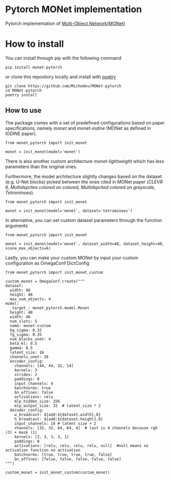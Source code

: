 # Pytorch MONet implementation

Pytorch implementation of [Multi-Object Network(MONet)](https://arxiv.org/abs/1901.11390)

# How to install

You can install through pip with the following command

    pip install monet-pytorch

or clone this repository locally and install with [poetry](https://python-poetry.org/)

    git clone https://github.com/Michedev/MONet-pytorch
    cd MONet-pytorch
    poetry install
## How to use

The package comes with a set of predefined configurations based on paper specifications, namely _monet_ and _monet-iodine_ (MONet as defined in IODINE paper).

    from monet_pytorch import init_monet
    
    monet = init_monet(model='monet')

There is also another custom architecture _monet-lightweight_ which has less parameters than the original ones.

Furthermore, the model architecture slightly changes based on the dataset (e.g. U-Net blocks) 
picked between the ones cited in MONet paper (_CLEVR 6, Multidsprites colored on colored, 
Multidsprited colored on grayscale, Tetrominoes_). 

    from monet_pytorch import init_monet
    
    monet = init_monet(model='monet', dataset='tetrominoes')


In alternative, you can set custom dataset parameters through the function arguments

    from monet_pytorch import init_monet
    
    monet = init_monet(model='monet', dataset_width=48, dataset_height=48, scene_max_objects=6)

Lastly, you can make your custom MONet by input your custom configuration as OmegaConf DictConfig

    from monet_pytorch import init_monet_custom    

    custom_monet = OmegaConf.create("""
    dataset:
      width: 48
      height: 48
      max_num_objects: 4
    model:
      _target_: monet_pytorch.model.Monet
      height: 48
      width: 48
      num_slots: 5
      name: monet-custom
      bg_sigma: 0.32
      fg_sigma: 0.35
      num_blocks_unet: 4
      beta_kl: 0.5
      gamma: 0.5
      latent_size: 16
      channels_unet: 16
      encoder_config:
        channels: [44, 44, 32, 14]
        kernels: 3
        strides: 2
        paddings: 0
        input_channels: 4
        batchnorms: true
        bn_affines: false
        activations: relu
        mlp_hidden_size: 256
        mlp_output_size: 32  # latent_size * 2
      decoder_config:
        w_broadcast: ${add:${dataset.width},8}
        h_broadcast: ${add:${dataset.height},8}
        input_channels: 18 # latent size + 2
        channels: [32, 32, 64, 64, 4]  # last is 4 channels because rgb (3) + mask (1)
        kernels: [3, 3, 3, 3, 1]
        paddings: 0
        activations: [relu, relu, relu, relu, null]  #null means no activation function no activation
        batchnorms: [true, true, true, true, false]
        bn_affines: [false, false, false, false, false]
    """)

    custom_monet = init_monet_custom(custom_monet)

